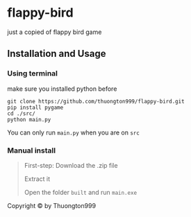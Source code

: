 # flappy-bird
just a copied of flappy bird game

## Installation and Usage

### Using terminal
make sure you installed python before
```
git clone https://github.com/thuongton999/flappy-bird.git
pip install pygame
cd ./src/
python main.py
```
You can only run `main.py` when you are on `src`
### Manual install
> First-step: Download the .zip file
> 
> Extract it
> 
> Open the folder `built` and run `main.exe`

Copyright © by Thuongton999
